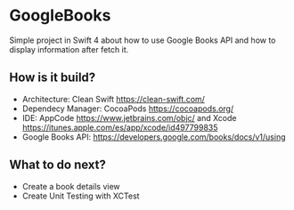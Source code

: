 # GoogleBooks
Simple project in Swift 4 about how to use Google Books API and how to display information after fetch it.

## How is it build?
* Architecture: Clean Swift https://clean-swift.com/
* Dependecy Manager: CocoaPods https://cocoapods.org/
* IDE: AppCode https://www.jetbrains.com/objc/ and Xcode https://itunes.apple.com/es/app/xcode/id497799835
* Google Books API: https://developers.google.com/books/docs/v1/using

## What to do next?
* Create a book details view
* Create Unit Testing with XCTest
